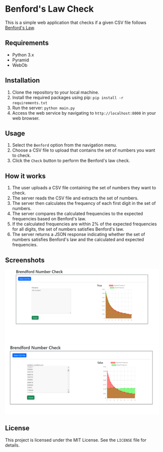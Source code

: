 # Benford's Law Check

This is a simple web application that checks if a given CSV file follows [Benford's Law](https://en.wikipedia.org/wiki/Benford%27s_law).

## Requirements
- Python 3.x
- Pyramid
- WebOb

## Installation
1. Clone the repository to your local machine.
2. Install the required packages using pip: `pip install -r requirements.txt`
3. Run the server: `python main.py`
4. Access the web service by navigating to `http://localhost:8000` in your web browser.

## Usage
1. Select the `Benford` option from the navigation menu.
2. Choose a CSV file to upload that contains the set of numbers you want to check.
3. Click the `Check` button to perform the Benford's law check.

## How it works
1. The user uploads a CSV file containing the set of numbers they want to check.
2. The server reads the CSV file and extracts the set of numbers.
3. The server then calculates the frequency of each first digit in the set of numbers.
4. The server compares the calculated frequencies to the expected frequencies based on Benford's law.
5. If the calculated frequencies are within 2% of the expected frequencies for all digits, the set of numbers satisfies Benford's law.
6. The server returns a JSON response indicating whether the set of numbers satisfies Benford's law and the calculated and expected frequencies.


## Screenshots
![Screenshot](1.png)
![Screenshot](2.png)

## License
This project is licensed under the MIT License. See the `LICENSE` file for details.

